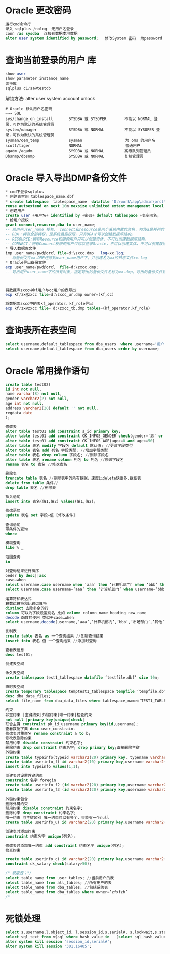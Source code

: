 # Oracle 更改密码
~~~ SQL
运行cmd命令行
录入 sqlplus /nolog  无用户名登录
conn /as sysdba  连接到数据本地数据
alter user system identified by password;   修改System 密码  为password 
~~~

# 查询当前登录的用户 库
~~~ SQL
show user
show parameter instance_name
切换库
sqlplus c1/sa@testdb
~~~

解锁方法:
alter user system account unlock
~~~
# Oracle 默认用户名密码
~~~ SQL
sys/change_on_install       SYSDBA 或 SYSOPER        不能以 NORMAL 登录，可作为默认的系统管理员
system/manager              SYSDBA 或 NORMAL         不能以 SYSOPER 登录，可作为默认的系统管理员
sysman/oem_temp             sysman                   为 oms 的用户名
scott/tiger                 NORMAL                   普通用户
aqadm /aqadm                SYSDBA 或 NORMAL         高级队列管理员
Dbsnmp/dbsnmp           	SYSDBA 或 NORMAL         复制管理员
~~~
# Oracle 导入导出DMP备份文件
~~~ SQL
* cmd下登录sqlplus
* 创建表空间 tablespace_name.dbf 
* create tablespace  tablespace_name  datafile 'D:\work\app\admin\orcl\dpdump\tablespace_name.dbf' size 500m
reuse autoextend on next 10m maxsize unlimited extent management local autoallocate permanent online; 指定表空间初始大小为500M，并且指定表空间满后每次增加的大小为10M。
* 创建用户
create user +用户名+ identified by +密码+ default tablespace +表空间名;     用户、密码指定表空间
* 给用户授权
grant connect,resource,dba to user_name; 
-- 给用户user_name 授权， connect和resource是两个系统内置的角色，和dba是并列的关系。
-- DBA：拥有全部特权，是系统最高权限，只有DBA才可以创建数据库结构。
-- RESOURCE:拥有Resource权限的用户只可以创建实体，不可以创建数据库结构。
-- CONNECT：拥有Connect权限的用户只可以登录Oracle，不可以创建实体，不可以创建数据库结构。
* 导入数据库文件
imp user_name/pwd@orcl file=d:\zxcc.dmp   log=xx.log;
-- 将备份文件xx.DMP还原到user_name用户下，并创建名为xx的日志文件xx.log
* Oracle导出备份文件
exp user_name/pwd@orcl  file=d:\zxcc.dmp;
-- 导出用户user_name下的所有对象，指定导出的备份文件名称为xx.dmp。导出的备份文件默认的存放位置为oracle安装目录下的dpdump文件夹中。



将数据库zxcc中kf用户与cc用户的表导出
exp kf/zx@zxcc file=d:\zxcc_ur.dmp owner=(kf,cc)

将数据库zxcc中的表kf_operator、kf_role导出
exp kf/zx@zxcc file= d:\zxcc_tb.dmp tables=(kf_operator,kf_role)


~~~
# 查询表所在表空间
~~~ SQL
select username,default_tablespace from dba_users  where username='用户名';
select username,default_tablespace from dba_users order by username;
~~~

# Oracle 常用操作语句
~~~ SQL
create table test02(
id int not null,
name varchar(8) not null,
gender varchar2(2) not null,
age int not null,
address varchar2(20) default '' not null,
regdata date
);

修改表
alter table test01 add constraint s_id primary key;
alter table test01 add constraint CK_INFOS_GENDER check(gender=’男’ or gender=’女’)
alter table test01 add constraint CK_INFOS_AGE(age>=0 and age<=50)
alter table 表名 modify 字段名 default 默认值; //更改字段类型
alter table 表名 add 列名 字段类型; //增加字段类型
alter table 表名 drop column 字段名; //删除字段名
alter table 表名 rename column 列名 to 列名 //修改字段名
rename 表名 to 表名 //修改表名

删除表
truncate table 表名 //删除表中的所有数据，速度比delete快很多,截断表
delete from table 条件//
drop table 表名 //删除表

插入语句
insert into 表名(值1,值2) values(值1,值2);

修改语句
update 表名 set 字段=值 [修改条件]

查询语句
带条件的查询
where

模糊查询
like % _

范围查询
in

对查询结果进行排序
oeder by desc||asc
case…when
select username,case username when ‘aaa’ then ‘计算机部门’ when ‘bbb’ then ‘市场部门’ else ‘其他部门’ end as 部门 from users;
select username,case username=’aaa’ then ‘计算机部门’ when username=’bbb’ then ‘市场部门’ else ‘其他部门’ as 部门 from users;

运算符和表达式
算数运算符和比较运算符
distinct 去除多余的行
column 可以为字段设置别名 比如 column column_name heading new_name
decode 函数的使用 类似于case…when
select username,decode(username,’aaa’,’计算机部门’,’bbb’,’市场部门’,’其他’) as 部门 from users;

复制表
create table 表名 as 一个查询结果 //复制查询结果
insert into 表名 值 一个查询结果 //添加时查询

查看表信息
desc test01;

创建表空间

永久表空间
create tablespace test1_tablespace datafile ‘testfile.dbf’ size 10m;

临时表空间
create temporary tablespace temptest1_tablespace tempfile ‘tempfile.dbf’ size 10m;
desc dba_data_files;
select file_name from dba_data_files where tablespace_name=’TEST1_TABLESPACE’;

约束
非空约束 |主键约束|外键约束|唯一约束|检查约束
not null |primary key|unique|check|
联合主键 constraint pk_id_username primary key(id,username);
查看数据字典 desc user_constraint
修改表时重命名 rename constraint a to b;
修改表删除约束
禁用约束 disable constraint 约束名字;
删除约束 drop constraint 约束名字; drop primary key;直接删除主键
外键约束
create table typeinfo(typeid varchar2(20) primary key, typename varchar2(20));
create table userinfo_f( id varchar2(10) primary key,username varchar2(20),typeid_new varchar2(10) references typeinfo(typeid));
insert into typeinfo values(1,1);

创建表时设置外键约束
constraint 名字 foregin
create table userinfo_f2 (id varchar2(20) primary key,username varchar2(20),typeid_new varchar2(10),constraint fk_typeid_new foreign key(typeid_new) references typeinfo(typeid));
create table userinfo_f3 (id varchar2(20) primary key,username varchar2(20),typeid_new varchar2(10),constraint fk_typeid_new1 foreign key(typeid_new) references typeinfo(typeid) on delete cascade);

外键约束包含
删除外键约束
禁用约束 disable constraint 约束名字;
删除约束 drop constraint 约束名字;
唯一约束 与主键区别 唯一约束可以有多个，只能有一个null
create table userinfo_u( id varchar2(20) primary key,username varchar2(20) unique,userpwd varchar2(20));

创建表时添加约束
constraint 约束名字 unique(列名);

修改表时添加唯一约束 add constraint 约束名字 unique(列名);
检查约束

create table userinfo_c( id varchar2(20) primary key,username varchar2(20), salary number(5,0) check(salary>50));
constraint ck_salary check(salary>50);

/* 获取表：*/
select table_name from user_tables; //当前用户的表
select table_name from all_tables; //所有用户的表
select table_name from dba_tables; //包括系统表
select table_name from dba_tables where owner=’zfxfzb’
/*
~~~

# 死锁处理
~~~ SQL
select s.username,l.object_id, l.session_id,s.serial#, s.lockwait,s.status,s.machine,s.program from v$session s,v$locked_object l where s.sid = l.session_id;
select sql_text from v$sql where hash_value in   (select sql_hash_value from v$session where sid in  (select session_id from v$locked_object));
alter system kill session 'session_id,serial#'; 
alter system kill session '301,16405'; 
~~~